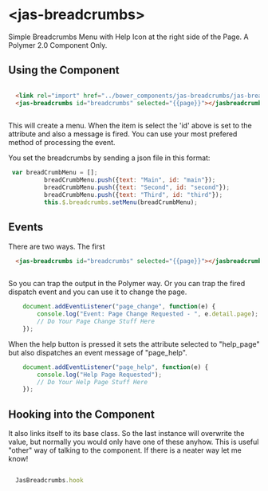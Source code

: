 <!--
```html
<custom-element-demo>
<template>
    <link rel="import" href="jas-breadcrumbs.html">
    <script>
        document.addEventListener("DOMContentLoaded", function(event) {
          var breadCrumbMenu = [];
          breadCrumbMenu.push({text: "Main", id: "main"});
          breadCrumbMenu.push({text: "Second", id: "second"});
          breadCrumbMenu.push({text: "Third", id: "third"});
          JasBreadcrumbs.hook.setMenu(breadCrumbMenu);
        });
    </script>
</template>
</custom-element-demo>
```
-->

# \<jas-breadcrumbs\>

Simple Breadcrumbs Menu with Help Icon at the right side of the Page.  A Polymer 2.0 Component Only.

## Using the Component

```html

  <link rel="import" href="../bower_components/jas-breadcrumbs/jas-breadcrumbs.html">
  <jas-breadcrumbs id="breadcrumbs" selected="{{page}}"></jasbreadcrumbs>
  
```
This will create a menu.  When the item is select the 'id' above is set to the attribute and also a message is fired.  You can use your most prefered method of processing the event.

You set the breadcrumbs by sending a json file in this format:

```javascript
 var breadCrumbMenu = [];
          breadCrumbMenu.push({text: "Main", id: "main"});
          breadCrumbMenu.push({text: "Second", id: "second"});
          breadCrumbMenu.push({text: "Third", id: "third"});
          this.$.breadcrumbs.setMenu(breadCrumbMenu);

```
## Events

There are two ways.  The first

```html
  <jas-breadcrumbs id="breadcrumbs" selected="{{page}}"></jasbreadcrumbs>
  
```

So you can trap the output in the Polymer way.  Or you can trap the fired dispatch event and you can use it to change the page.

```javascript
    document.addEventListener("page_change", function(e) {
        console.log("Event: Page Change Requested - ", e.detail.page);
        // Do Your Page Change Stuff Here
    });
```

When the help button is pressed it sets the attribute selected to "help_page" but also dispatches an event message of "page_help".

```javascript
    document.addEventListener("page_help", function(e) {
        console.log("Help Page Requested");
        // Do Your Help Page Stuff Here
    });
```

## Hooking into the Component

It also links itself to its base class.  So the last instance will overwrite the value, but normally you would only have one of these anyhow. This is useful "other" way of talking to the component. If there is a neater way let me know!

```javascript

  JasBreadcrumbs.hook 
  
```
